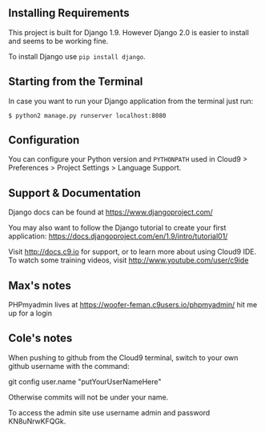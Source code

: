 ## Installing Requirements

This project is built for Django 1.9. However Django 2.0 is easier to install and seems to be working fine.

To install Django use `pip install django`.

## Starting from the Terminal

In case you want to run your Django application from the terminal just run:

`$ python2 manage.py runserver localhost:8080`
    
## Configuration

You can configure your Python version and `PYTHONPATH` used in
Cloud9 > Preferences > Project Settings > Language Support.

## Support & Documentation

Django docs can be found at https://www.djangoproject.com/

You may also want to follow the Django tutorial to create your first application:
https://docs.djangoproject.com/en/1.9/intro/tutorial01/

Visit http://docs.c9.io for support, or to learn more about using Cloud9 IDE.
To watch some training videos, visit http://www.youtube.com/user/c9ide

## Max's notes
PHPmyadmin lives at https://woofer-feman.c9users.io/phpmyadmin/
hit me up for a login

## Cole's notes
When pushing to github from the Cloud9 terminal,
switch to your own github username with the command:
    
git config user.name "putYourUserNameHere"

Otherwise commits will not be under your name.

To access the admin site use  username admin and password KN8uNrwKFQGk.     
